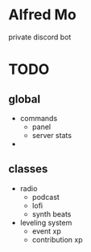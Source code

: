 # Alfred Mo
private discord bot

# TODO

## global
+ commands
    - panel
    - server stats
+ 

## classes
+ radio
    - podcast
    - lofi
    - synth beats
+ leveling system
    - event xp
    - contribution xp
